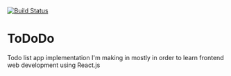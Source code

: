 [![Build Status](https://dev.azure.com/zalewsks7/ToDo/_apis/build/status/szymenn.ToDoListApp?branchName=master)](https://dev.azure.com/zalewsks7/ToDo/_build/latest?definitionId=2&branchName=master)
# ToDoDo
Todo list app implementation I'm making in mostly in order to learn frontend web development using React.js
